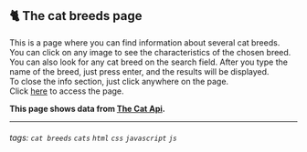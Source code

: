 ## 🐈 The cat breeds page

This is a page where you can find information about several cat breeds. <br>
You can click on any image to see the characteristics of the chosen breed. <br>
You can also look for any cat breed on the search field. After you type the name of the breed, just press enter, and the results will be displayed.<br>
To close the info section, just click anywhere on the page.<br>
Click <a href="#">here</a> to access the page.<br>

**This page shows data from <a href="https://thecatapi.com/"> The Cat Api</a>.**

---

###### tags: `cat breeds` `cats` `html` `css` `javascript` `js`
